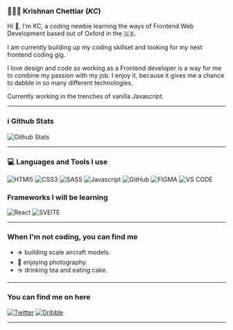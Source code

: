 <!-- [![Header](https://media-exp1.licdn.com/dms/image/C4E16AQHpER4hEJGZFg/profile-displaybackgroundimage-shrink_350_1400/0/1622392375763?e=1646870400&v=beta&t=deOdwEUd8Rv8uQ7g2IlQYffffYbU0KzU9zzqNhwG0bo "Link to Krishnan Chettiar Portfolio")](https://kchettiar.com) -->

### 👨🏾‍💻 Krishnan Chettiar (*KC*)

Hi 👋, I'm KC, a coding newbie learning the ways of Frontend Web Development based out of Oxford in the 🇬🇧.

 I am currently building up my coding skillset and looking for my next frontend coding gig.

I love design and code so working as a Frontend developer is a way for me to combine my passion with my job. I enjoy it, because it gives me a chance to dabble in so many different technologies.

 Currently working in the trenches of vanilla Javascript.

---

### ℹ️ Github Stats

![Github Stats](https://github-readme-stats.vercel.app/api?username=kchettiar1&theme=graywhite)

---

### 💻  Languages and Tools I use

![HTMl5](https://img.shields.io/badge/HTML5-DB4D25?style=for-the-badge&logo=html5&logoColor=white) ![CSS3](https://img.shields.io/badge/CSS3-126EB1?style=for-the-badge&logo=css3&logoColor=white) ![SASS](https://img.shields.io/badge/SASS-BF4080?style=for-the-badge&logo=sass&logoColor=white) ![Javascript](https://img.shields.io/badge/JavaScript-F7DF1E?style=for-the-badge&logo=javascript&logoColor=black) 
![GitHub](https://img.shields.io/badge/GitHub-24292E?style=for-the-badge&logo=github&logoColor=white) ![FIGMA](https://img.shields.io/badge/FIGMA-5452FF?style=for-the-badge&logo=figma&logoColor=white) ![VS CODE](https://img.shields.io/badge/VS%20Code-005BA4?style=for-the-badge&logo=visualstudiocode&logoColor=white)

### Frameworks I will be learning

![React](https://img.shields.io/badge/React-20232A?style=for-the-badge&logo=react&logoColor=61DAFB) ![SVElTE](https://img.shields.io/badge/svelte-FF3E00?style=for-the-badge&logo=svelte&logoColor=white)

---

### When I'm not coding, you can find me

- ✈️ building scale aircraft models.
- 📸 enjoying photography.
- ☕️ drinking tea and eating cake.

---

### You can find me on here

[![Twitter](https://img.shields.io/badge/@kchettiar-188CD8?style=for-the-badge&logo=twitter&logoColor=white)](https://www.twitter.com/kchettiar1) [![Dribble](https://img.shields.io/badge/@kchettiar-E4405F?style=for-the-badge&logo=dribbble&logoColor=white)](https://www.dribbble.com/kchettiar1)

---
